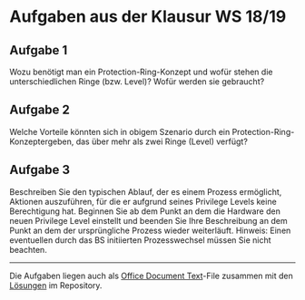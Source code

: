 # Aufgaben aus der Klausur WS 18/19

## Aufgabe 1

Wozu benötigt man ein Protection-Ring-Konzept und wofür stehen die unterschiedlichen Ringe (bzw. Level)?
Wofür werden sie gebraucht?

## Aufgabe 2

Welche Vorteile könnten sich in obigem Szenario durch ein Protection-Ring-Konzeptergeben, das über mehr als zwei Ringe (Level) verfügt?

## Aufgabe 3

Beschreiben Sie den typischen Ablauf, der es einem Prozess ermöglicht, Aktionen auszuführen, für die er aufgrund seines Privilege Levels keine Berechtigung hat. Beginnen Sie ab dem Punkt an dem die Hardware den neuen Privilege Level einstellt und beenden Sie Ihre Beschreibung an dem Punkt an dem der ursprüngliche Prozess wieder weiterläuft.
Hinweis: Einen eventuellen durch das BS initiierten Prozesswechsel müssen Sie nicht beachten.

--- 

Die Aufgaben liegen auch als [Office Document Text](https://github.com/Treborium/BS-Tutorium/blob/master/Prozesse/Aufgabe-1.odt)-File zusammen mit den [Lösungen](https://github.com/Treborium/BS-Tutorium/blob/master/Prozesse/Aufgabe-1-Loesung.odt) im Repository.
